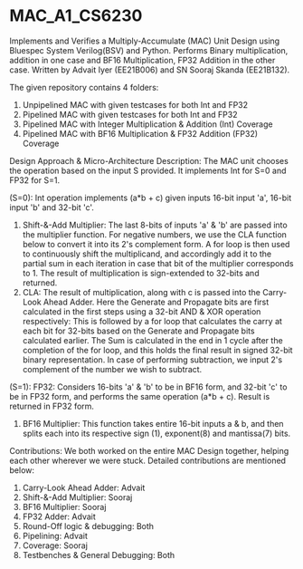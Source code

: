# MAC_A1_CS6230
Implements and Verifies a Multiply-Accumulate (MAC) Unit Design using Bluespec System Verilog(BSV) and Python. Performs Binary multiplication, addition in one case and BF16 Multiplication, FP32 Addition in the other case.  Written by Advait Iyer (EE21B006) and SN Sooraj Skanda (EE21B132).

The given repository contains 4 folders:

1. Unpipelined MAC with given testcases for both Int and FP32
2. Pipelined MAC with given testcases for both Int and FP32
3. Pipelined MAC with Integer Multiplication & Addition (Int) Coverage
4. Pipelined MAC with BF16 Multiplication & FP32 Addition (FP32) Coverage

Design Approach & Micro-Architecture Description:
The MAC unit chooses the operation based on the input S provided. It implements Int for S=0 and FP32 for S=1.

(S=0): Int operation implements (a*b + c) given inputs 16-bit input 'a', 16-bit input 'b' and 32-bit 'c'. 
1. Shift-&-Add Multiplier: The last 8-bits of inputs 'a' & 'b' are passed into the multiplier function. For negative numbers, we use the CLA function below to convert it into its 2's complement form. A for loop is then used to continuously shift the multiplicand, and accordingly add it to the partial sum in each iteration in case that bit of the multiplier corresponds to 1. The result of multiplication is sign-extended to 32-bits and returned.
2. CLA: The result of multiplication, along with c is passed into the Carry-Look Ahead Adder. Here the Generate and Propagate bits are first calculated in the first steps using a 32-bit AND & XOR operation respectively: This is followed by a for loop that calculates the carry at each bit for 32-bits based on the Generate and Propagate bits calculated earlier. The Sum is calculated in the end in 1 cycle after the completion of the for loop, and this holds the final result in signed 32-bit binary representation. In case of performing subtraction, we input 2's complement of the number we wish to subtract.

(S=1): FP32: Considers 16-bits 'a' & 'b' to be in BF16 form, and 32-bit 'c' to be in FP32 form, and performs the same operation (a*b + c). Result is returned in FP32 form.
1. BF16 Multiplier: This function takes entire 16-bit inputs a & b, and then splits each into its respective sign (1), exponent(8) and mantissa(7) bits. 

Contributions:
We both worked on the entire MAC Design together, helping each other wherever we were stuck. Detailed contributions are mentioned below:
1. Carry-Look Ahead Adder: Advait
2. Shift-&-Add Multiplier: Sooraj
3. BF16 Multiplier: Sooraj
4. FP32 Adder: Advait
5. Round-Off logic & debugging: Both
6. Pipelining: Advait
7. Coverage: Sooraj
8. Testbenches & General Debugging: Both



